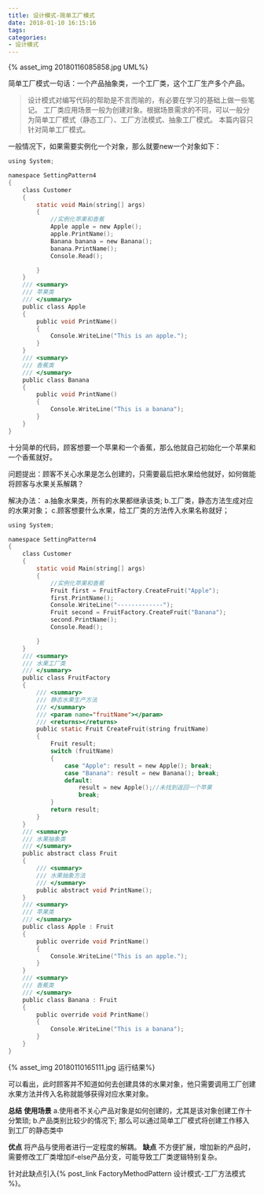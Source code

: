 ```yaml
---
title: 设计模式-简单工厂模式
date: 2018-01-10 16:15:16
tags:
categories:
- 设计模式
---
```


 {% asset_img 20180116085858.jpg UML%}

<!--more-->
简单工厂模式一句话：一个产品抽象类，一个工厂类，这个工厂生产多个产品。
> 设计模式对编写代码的帮助是不言而喻的，有必要在学习的基础上做一些笔记。
> 工厂类应用场景一般为创建对象。根据场景需求的不同，可以一般分为简单工厂模式（静态工厂）、工厂方法模式、抽象工厂模式。
> 本篇内容只针对简单工厂模式。

一般情况下，如果需要实例化一个对象，那么就要new一个对象如下：
```C
using System;

namespace SettingPattern4
{
    class Customer
    {
        static void Main(string[] args)
        {
            //实例化苹果和香蕉
            Apple apple = new Apple();
            apple.PrintName();
            Banana banana = new Banana();
            banana.PrintName();
            Console.Read();

        }
    }
    /// <summary>
    /// 苹果类
    /// </summary>
    public class Apple
    {
        public void PrintName()
        {
            Console.WriteLine("This is an apple.");
        }
    }
    /// <summary>
    /// 香蕉类
    /// </summary>
    public class Banana
    {
        public void PrintName()
        {
            Console.WriteLine("This is a banana");
        }
    }
}

```
十分简单的代码，顾客想要一个苹果和一个香蕉，那么他就自己初始化一个苹果和一个香蕉就好。

问题提出：顾客不关心水果是怎么创建的，只需要最后把水果给他就好，如何做能将顾客与水果关系解耦？

解决办法：
a.抽象水果类，所有的水果都继承该类;
b.工厂类，静态方法生成对应的水果对象；
c.顾客想要什么水果，给工厂类的方法传入水果名称就好；

```C
using System;

namespace SettingPattern4
{
    class Customer
    {
        static void Main(string[] args)
        {
            //实例化苹果和香蕉
            Fruit first = FruitFactory.CreateFruit("Apple");
            first.PrintName();
            Console.WriteLine("-------------");
            Fruit second = FruitFactory.CreateFruit("Banana");
            second.PrintName();
            Console.Read();

        }
    }
    /// <summary>
    /// 水果工厂类
    /// </summary>
    public class FruitFactory
    {
        /// <summary>
        /// 静态水果生产方法
        /// </summary>
        /// <param name="fruitName"></param>
        /// <returns></returns>
        public static Fruit CreateFruit(string fruitName)
        {
            Fruit result;
            switch (fruitName)
            {
                case "Apple": result = new Apple(); break;
                case "Banana": result = new Banana(); break;
                default:
                    result = new Apple();//未找到返回一个苹果
                    break;
            }
            return result;
        }
    }
    /// <summary>
    /// 水果抽象类
    /// </summary>
    public abstract class Fruit
    {
        /// <summary>
        /// 水果抽象方法
        /// </summary>
        public abstract void PrintName();
    }
    /// <summary>
    /// 苹果类
    /// </summary>
    public class Apple : Fruit
    {
        public override void PrintName()
        {
            Console.WriteLine("This is an apple.");
        }
    }
    /// <summary>
    /// 香蕉类
    /// </summary>
    public class Banana : Fruit
    {
        public override void PrintName()
        {
            Console.WriteLine("This is a banana");
        }
    }
}

```
 {% asset_img 20180110165111.jpg 运行结果%}

可以看出，此时顾客并不知道如何去创建具体的水果对象，他只需要调用工厂创建水果方法并传入名称就能够获得对应水果对象。

**总结**
**使用场景**
a.使用者不关心产品对象是如何创建的，尤其是该对象创建工作十分繁琐;
b.产品类别比较少的情况下;
那么可以通过简单工厂模式将创建工作移入到工厂的静态类中

**优点**
将产品与使用者进行一定程度的解耦。
**缺点**
不方便扩展，增加新的产品时，需要修改工厂类增加if-else产品分支，可能导致工厂类逻辑特别复杂。

针对此缺点引入{% post_link FactoryMethodPattern 设计模式-工厂方法模式 %}。
